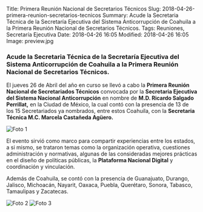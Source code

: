 Title: Primera Reunión Nacional de Secretarios Técnicos
Slug: 2018-04-26-primera-reunion-secretarios-tecnicos
Summary: Acude la Secretaria Técnica de la Secretaría Ejecutiva del Sistema Anticorrupción de Coahuila a la Primera Reunión Nacional de Secretarios Técnicos.
Tags: Reuniones, Secretaría Ejecutiva
Date: 2018-04-26 16:05
Modified: 2018-04-26 16:05
Image: preview.jpg


### Acude la Secretaria Técnica de la Secretaría Ejecutiva del Sistema Anticorrupción de Coahuila a la Primera Reunión Nacional de Secretarios Técnicos.

El jueves 26 de Abril del año en curso se llevó a cabo la **Primera Reunión Nacional de Secretariados Técnicos** convocada por la **Secretaria Ejecutiva del Sistema Nacional Anticorrupción** en nombre de **M.D. Ricardo Salgado Perrillat,** en la Ciudad de México, la cual contó con la presencia de 13 de los 15 Secretariados ya nombrados, entre estos Coahuila, con la **Secretaria Técnica M.C. Marcela Castañeda Agüero.**

<img class="img-fluid" src="foto-1.jpg" alt="Foto 1">

El evento sirvió como marco para compartir experiencias entre los estados, a si mismo, se trataron temas como la organización operativa, cuestiones administración y normativas, algunas de las consideradas mejores prácticas en el diseño de políticas públicas, la **Plataforma Nacional Digital** y coordinación y vinculación.

Además de Coahuila, se contó con la presencia de Guanajuato, Durango, Jalisco, Michoacán, Nayarit, Oaxaca, Puebla, Querétaro, Sonora, Tabasco, Tamaulipas y Zacatecas.

<img class="img-fluid" src="foto-2.jpg" alt="Foto 2">

<img class="img-fluid" src="foto-3.jpg" alt="Foto 3">
